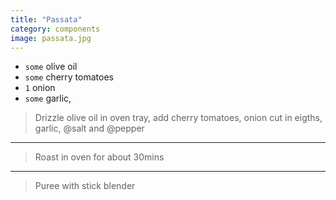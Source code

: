 ```yaml
---
title: "Passata"
category: components
image: passata.jpg
---
```



* `some` olive oil
* `some` cherry tomatoes
* `1` onion
* `some` garlic,

> Drizzle olive oil in oven tray, add cherry tomatoes, onion cut in eigths, garlic, @salt and @pepper

---

> Roast in oven for about 30mins

---

> Puree with stick blender

